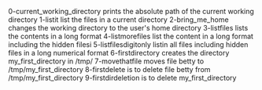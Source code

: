 0-current_working_directory prints the absolute path of the current working directory
1-listit list the files in a current directory
2-bring_me_home changes the working directory to the user's home directory
3-listfiles lists the contents in a long format
4-listmorefiles list the content in a long format including the hidden filesi
5-listfilesdigitonly listin all files including hidden files in a long numerical format
6-firstdirectory creates the directory my_first_directory in /tmp/
7-movethatfile moves file betty to /tmp/my_first_directory
8-firstdelete is to delete file betty from /tmp/my_first_directory
9-firstdirdeletion is to delete my_first_directory
